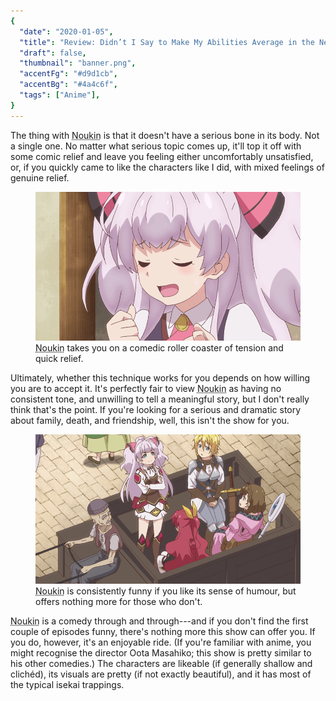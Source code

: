 ```yaml
---
{
  "date": "2020-01-05",
  "title": "Review: Didn’t I Say to Make My Abilities Average in the Next Life?!",
  "draft": false,
  "thumbnail": "banner.png",
  "accentFg": "#d9d1cb",
  "accentBg": "#4a4c6f",
  "tags": ["Anime"],
}
---
```


The thing with <abbr title="Didn’t I Say to Make My Abilities Average in the Next Life?!">Noukin</abbr> is that it doesn't have a serious bone in its body. Not a single one. No matter what serious topic comes up, it'll top it off with some comic relief and leave you feeling either uncomfortably unsatisfied, or, if you quickly came to like the characters like I did, with mixed feelings of genuine relief.

<figure>
<img src="1.png" alt="A close-up of Mile, the show's purple-haired protagonist, looking relieved." />
<figcaption><abbr title="Didn’t I Say to Make My Abilities Average in the Next Life?!">Noukin</abbr> takes you on a comedic roller coaster of tension and quick relief.</figcaption>
</figure>

Ultimately, whether this technique works for you depends on how willing you are to accept it. It's perfectly fair to view <abbr title="Didn’t I Say to Make My Abilities Average in the Next Life?!">Noukin</abbr> as having no consistent tone, and unwilling to tell a meaningful story, but I don't really think that's the point. If you're looking for a serious and dramatic story about family, death, and friendship, well, this isn't the show for you.

<figure>
<img src="2.png" alt="A top-down, almost isometric, shot of the four main characters (Mile, Reina, Mavis, Pauline, from left to right), on an open-back horse-drawn cart. An old man is driving the cart. The protagonist, Mile, is standing with her arms crossed, looking pleased with herself, while the other four look at her." />
<figcaption><abbr title="Didn’t I Say to Make My Abilities Average in the Next Life?!">Noukin</abbr> is consistently funny if you like its sense of humour, but offers nothing more for those who don't.</figcaption>
</figure>

<abbr title="Didn’t I Say to Make My Abilities Average in the Next Life?!">Noukin</abbr> is a comedy through and through---and if you don't find the first couple of episodes funny, there's nothing more this show can offer you. If you do, however, it's an enjoyable ride. (If you're familiar with anime, you might recognise the director Oota Masahiko; this show is pretty similar to his other comedies.) The characters are likeable (if generally shallow and clichéd), its visuals are pretty (if not exactly beautiful), and it has most of the typical isekai trappings.
